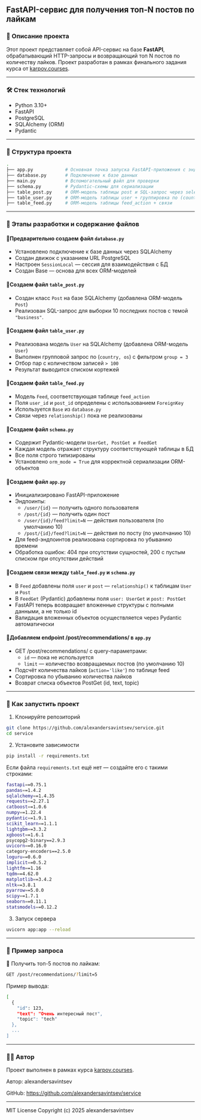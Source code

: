 ## FastAPI-сервис для получения топ-N постов по лайкам

### 📌 Описание проекта

Этот проект представляет собой API-сервис на базе **FastAPI**, обрабатывающий HTTP-запросы и возвращающий топ N постов по количеству лайков. Проект разработан в рамках финального задания курса от [karpov.courses](https://lab.karpov.courses/learning/756/module/6008/lesson/49280/135019/663264/).

---

### 🛠️ Стек технологий

- Python 3.10+
- FastAPI
- PostgreSQL
- SQLAlchemy (ORM)
- Pydantic

---

### 📂 Структура проекта

```bash
.
├── app.py            # Основная точка запуска FastAPI-приложения с эндпоинтами
├── database.py       # Подключение к базе данных
├── main.py           # Вспомогательный файл для проверки
├── schema.py         # Pydantic-схемы для сериализации
├── table_post.py     # ORM-модель таблицы post и SQL-запрос через select
├── table_user.py     # ORM-модель таблицы user + группировка по (country, os)
├── table_feed.py     # ORM-модель таблицы feed_action + связи
```

---

### 📝 Этапы разработки и содержание файлов

#### 🔸Предварительно создаем файл  `database.py`

- Установлено подключение к базе данных через SQLAlchemy
- Создан движок с указанием URL PostgreSQL
- Настроен `SessionLocal` — сессия для взаимодействия с БД
- Создан Base — основа для всех ORM-моделей

#### 🔸Создаем файл  `table_post.py`

- Создан класс `Post` на базе SQLAlchemy (добавлена ORM-модель `Post`)
- Реализован SQL-запрос для выборки 10 последних постов с темой `"business"`.

#### 🔸Создаем файл `table_user.py`

- Реализована модель `User` на SQLAlchemy (добавлена ORM-модель `User`)
- Выполнен групповой запрос по (`country, os`) с фильтром `group = 3`
- Отбор пар с количеством записей `> 100`
- Результат выводится списком кортежей

#### 🔸Создаем файл  `table_feed.py`

- Модель `Feed`, соответствующая таблице `feed_action`
- Поля `user_id` и `post_id` определены с использованием `ForeignKey`
- Используется `Base` из `database.py`
- Связи через `relationship()` пока не реализованы

#### 🔸Создаем файл  `schema.py`

- Содержит Pydantic-модели `UserGet, PostGet и FeedGet`
- Каждая модель отражает структуру соответствующей таблицы в БД
- Все поля строго типизированы
- Установлено `orm_mode = True` для корректной сериализации ORM-объектов

#### 🔸Создаем файл  `app.py`

- Инициализировано FastAPI-приложение
- Эндпоинты:
  - `/user/{id}` — получить одного пользователя
  - `/post/{id}` — получить один пост
  - `/user/{id}/feed?limit=N` — действия пользователя (по умолчанию 10)
  - `/post/{id}/feed?limit=N` — действия по посту (по умолчанию 10)
- Для feed-эндпоинтов реализована сортировка по убыванию времени
- Обработка ошибок: 404 при отсутствии сущностей, 200 с пустым списком при отсутствии действий

#### 🔸Создаем связи между  `table_feed.py` и `schema.py` 

- В `Feed` добавлены поля `user` и `post` — `relationship()` к таблицам `User` и `Post`
- В `FeedGet` (Pydantic) добавлены поля `user: UserGet` и `post: PostGet`
- FastAPI теперь возвращает вложенные структуры с полными данными, а не только id
- Валидация вложенных объектов осуществляется через Pydantic автоматически

#### 🔸Добавляем endpoint /post/recommendations/ в  `app.py`

- GET /post/recommendations/ с query-параметрами:
  - `id` — пока не используется
  - `limit` — количество возвращаемых постов (по умолчанию 10)
- Подсчёт количества лайков (`action='like'`) по таблице feed
- Сортировка по убыванию количества лайков
- Возврат списка объектов PostGet (id, text, topic)

---

### 🚀 Как запустить проект

1. Клонируйте репозиторий
```bash
git clone https://github.com/alexandersavintsev/service.git
cd service
```

2. Установите зависимости
```bash
pip install -r requirements.txt
```

Если файла `requirements.txt` ещё нет — создайте его с такими строками:
```bash
fastapi==0.75.1
pandas==1.4.2
sqlalchemy==1.4.35
requests==2.27.1
catboost==1.0.6
numpy==1.22.4
pydantic==1.9.1
scikit_learn==1.1.1
lightgbm==3.3.2
xgboost==1.6.1
psycopg2-binary==2.9.3
uvicorn==0.16.0
category-encoders==2.5.0
loguru==0.6.0
implicit==0.5.2
lightfm==1.16
tqdm==4.62.0
matplotlib==3.4.2
nltk==3.8.1
pyarrow==5.0.0
scipy==1.7.1
seaborn==0.11.1
statsmodels==0.12.2
```

3. Запуск сервера
```bash
uvicorn app:app --reload
```

---

### 📎 Пример запроса

🔹 Получить топ-5 постов по лайкам:
```bash
GET /post/recommendations/?limit=5
```

Пример вывода:
```bash
[
  {
    "id": 123,
    "text": "Очень интересный пост",
    "topic": "tech"
  },
  ...
]
```

---

### 👨‍💻 Автор
Проект выполнен в рамках курса [karpov.courses](https://lab.karpov.courses/learning/756/module/6008/lesson/49280/135019/663264/).

Автор: alexandersavintsev

GitHub: https://github.com/alexandersavintsev/service

---

MIT License
Copyright (c) 2025 alexandersavintsev
